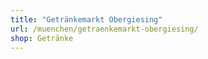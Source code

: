 ```yaml
---
title: "Getränkemarkt Obergiesing"
url: /muenchen/getraenkemarkt-obergiesing/
shop: Getränke
---
```

